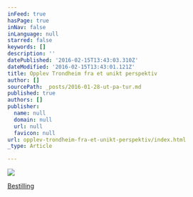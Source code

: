 ```yaml
---
inFeed: true
hasPage: true
inNav: false
inLanguage: null
starred: false
keywords: []
description: ''
datePublished: '2016-02-15T13:43:03.310Z'
dateModified: '2016-02-15T13:43:01.121Z'
title: Opplev Trondheim fra et unikt perspektiv
author: []
sourcePath: _posts/2016-01-28-ut-pa-tur.md
published: true
authors: []
publisher:
  name: null
  domain: null
  url: null
  favicon: null
url: opplev-trondheim-fra-et-unikt-perspektiv/index.html
_type: Article

---
```

![](https://s3-us-west-2.amazonaws.com/the-grid-img/p/472c4f919d9698b4794b204ed26a0ccd6ad45cc9.jpg)

[Bestilling][0]

[0]: https://www.emailmeform.com/builder/form/37bt3f6ZeV41